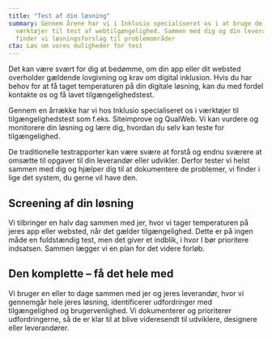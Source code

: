 ```yaml
---
title: "Test af din løsning"
summary: Gennem årene har vi i Inklusio specialiseret os i at bruge de bedste
  værktøjer til test af webtilgængelighed. Sammen med dig og din leverandør
  finder vi løsningsforslag til problemområder
cta: Læs om vores muligheder for test
---
```

Det kan være svært for dig at bedømme, om din app eller dit websted overholder gældende lovgivning og krav om digital inklusion. Hvis du har behov for at få taget temperaturen på din digitale løsning, kan du med fordel kontakte os og få lavet tilgængelighedstest.

Gennem en årrække har vi hos Inklusio specialiseret os i værktøjer til tilgængelighedstest som f.eks. Siteimprove og QualWeb. Vi kan vurdere og monitorere din løsning og lære dig, hvordan du selv kan teste for tilgængelighed.

De traditionelle testrapporter kan være svære at forstå og endnu sværere at omsætte til opgaver til din leverandør eller udvikler. Derfor tester vi helst sammen med dig og hjælper dig til at dokumentere de problemer, vi finder i lige det system, du gerne vil have den.

## Screening af din løsning 

Vi tilbringer en halv dag sammen med jer, hvor vi tager temperaturen på jeres app eller websted, når det gælder tilgængelighed. Dette er på ingen måde en fuldstændig test, men det giver et indblik, i hvor I bør prioritere indsatsen. Sammen lægger vi en plan for det videre forløb.

## Den komplette – få det hele med
Vi bruger en eller to dage sammen med jer og jeres leverandør, hvor vi gennemgår hele jeres løsning, identificerer udfordringer med tilgængelighed og brugervenlighed. Vi dokumenterer og prioriterer udfordringerne, så de er klar til at blive videresendt til udviklere, designere eller leverandører.

